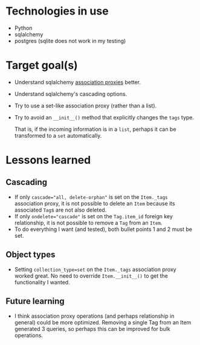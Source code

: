 # Technologies in use

* Python
* sqlalchemy
* postgres (sqlite does not work in my testing)


# Target goal(s)

* Understand sqlalchemy [association proxies] better.
* Understand sqlalchemy's cascading options.
* Try to use a set-like association proxy (rather than a list).
* Try to avoid an `__init__()` method that explicitly changes the `tags` type.

  That is, if the incoming information is in a `list`, perhaps it can be transformed to a `set` automatically.


# Lessons learned

## Cascading

* If only `cascade="all, delete-orphan"` is set on the `Item._tags` association proxy,
  it is not possible to delete an `Item` because its associated `Tag`s are not also deleted.
* If only `ondelete="cascade"` is set on the `Tag.item_id` foreign key relationship,
  it is not possible to remove a `Tag` from an `Item`.
* To do everything I want (and tested), both bullet points 1 and 2 must be set.


## Object types

* Setting `collection_type=set` on the `Item._tags` association proxy worked great.
  No need to override `Item.__init__()` to get the functionality I wanted.


## Future learning

* I think association proxy operations (and perhaps relationship in general) could be more optimized.
  Removing a single Tag from an Item generated 3 queries, so perhaps this can be improved for bulk operations.


[association proxies]: https://docs.sqlalchemy.org/en/14/orm/extensions/associationproxy.html
